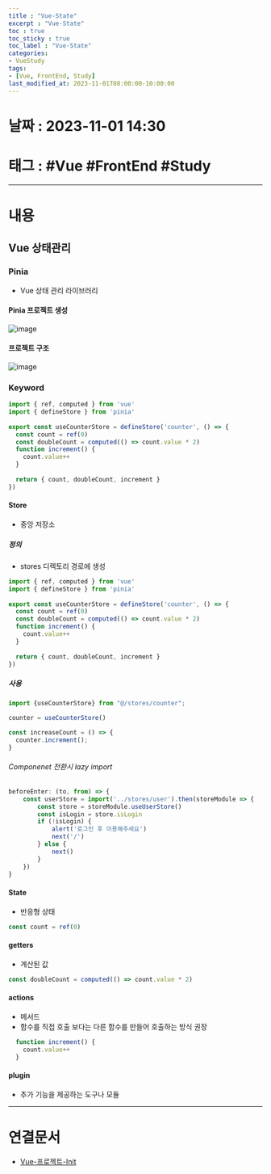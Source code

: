 ```yaml
---
title : "Vue-State"
excerpt : "Vue-State"
toc : true
toc_sticky : true
toc_label : "Vue-State"
categories:
- VueStudy
tags:
- [Vue, FrontEnd, Study]
last_modified_at: 2023-11-01T08:00:00-10:00:00
---
```


# 날짜 : 2023-11-01 14:30

# 태그 : #Vue #FrontEnd #Study
---

# 내용

## Vue 상태관리

### Pinia
- Vue 상태 관리 라이브러리

#### Pinia 프로젝트 생성
  
![image](./../../assets/images/../../assets/Images/CreateVuePiniaProject.png)

#### 프로젝트 구조
  
![image](./../../assets/images/VuePiniaProcjectStructure.png)

### Keyword

```javascript
import { ref, computed } from 'vue'  
import { defineStore } from 'pinia'  
  
export const useCounterStore = defineStore('counter', () => {  
  const count = ref(0)  
  const doubleCount = computed(() => count.value * 2)  
  function increment() {  
    count.value++  
  }  
  
  return { count, doubleCount, increment }  
})
```

#### Store
- 중앙 저장소

##### 정의
- stores 디렉토리 경로에 생성

```javascript
import { ref, computed } from 'vue'  
import { defineStore } from 'pinia'  
  
export const useCounterStore = defineStore('counter', () => {  
  const count = ref(0)  
  const doubleCount = computed(() => count.value * 2)  
  function increment() {  
    count.value++  
  }  
  
  return { count, doubleCount, increment }  
})
```

##### 사용

```javascript
import {useCounterStore} from "@/stores/counter";

counter = useCounterStore()

const increaseCount = () => {  
  counter.increment();  
}
```

###### Componenet 전환시 lazy import

```javascript
beforeEnter: (to, from) => {  
    const userStore = import('../stores/user').then(storeModule => {  
        const store = storeModule.useUserStore()  
        const isLogin = store.isLogin  
        if (!isLogin) {  
            alert('로그인 후 이용해주세요')  
            next('/')  
        } else {  
            next()  
        }  
    })  
}
```

#### State
- 반응형 상태

```javascript
const count = ref(0)  
```

#### getters
- 계산된 값

```javascript
const doubleCount = computed(() => count.value * 2)  
```

#### actions
- 메서드
- 함수를 직접 호출 보다는 다른 함수를 만들어 호출하는 방식 권장

```javascript
  function increment() {  
    count.value++  
  }  
```

#### plugin
- 추가 기능을 제공하는 도구나 모듈

---

# 연결문서
- [Vue-프로젝트-Init](../../VueStudy/VueStudy-Vue-프로젝트-Init)
